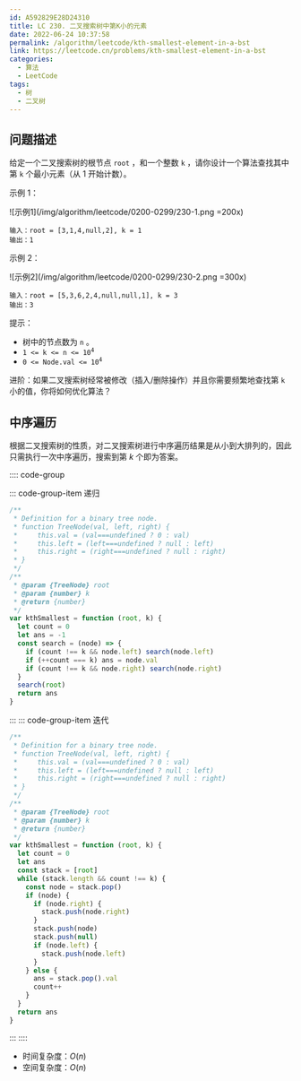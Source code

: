 ```yaml
---
id: A592829E28D24310
title: LC 230. 二叉搜索树中第K小的元素
date: 2022-06-24 10:37:58
permalink: /algorithm/leetcode/kth-smallest-element-in-a-bst
link: https://leetcode.cn/problems/kth-smallest-element-in-a-bst
categories:
  - 算法
  - LeetCode
tags:
  - 树
  - 二叉树
---
```


<Level :type='2'/>

## 问题描述

给定一个二叉搜索树的根节点 `root` ，和一个整数 `k` ，请你设计一个算法查找其中第 `k` 个最小元素（从 1 开始计数）。

示例 1：

![示例1](/img/algorithm/leetcode/0200-0299/230-1.png =200x)

```text
输入：root = [3,1,4,null,2], k = 1
输出：1
```

示例 2：

![示例2](/img/algorithm/leetcode/0200-0299/230-2.png =300x)

```text
输入：root = [5,3,6,2,4,null,null,1], k = 3
输出：3
```

提示：

- 树中的节点数为 `n` 。
- <code>1 <= k <= n <= 10<sup>4</sup></code>
- <code>0 <= Node.val <= 10<sup>4</sup></code>

进阶：如果二叉搜索树经常被修改（插入/删除操作）并且你需要频繁地查找第 `k` 小的值，你将如何优化算法？

## 中序遍历

根据二叉搜索树的性质，对二叉搜索树进行中序遍历结果是从小到大排列的，因此只需执行一次中序遍历，搜索到第 $k$ 个即为答案。

:::: code-group

::: code-group-item 递归

```javascript
/**
 * Definition for a binary tree node.
 * function TreeNode(val, left, right) {
 *     this.val = (val===undefined ? 0 : val)
 *     this.left = (left===undefined ? null : left)
 *     this.right = (right===undefined ? null : right)
 * }
 */
/**
 * @param {TreeNode} root
 * @param {number} k
 * @return {number}
 */
var kthSmallest = function (root, k) {
  let count = 0
  let ans = -1
  const search = (node) => {
    if (count !== k && node.left) search(node.left)
    if (++count === k) ans = node.val
    if (count !== k && node.right) search(node.right)
  }
  search(root)
  return ans
}
```

:::
::: code-group-item 迭代

```javascript
/**
 * Definition for a binary tree node.
 * function TreeNode(val, left, right) {
 *     this.val = (val===undefined ? 0 : val)
 *     this.left = (left===undefined ? null : left)
 *     this.right = (right===undefined ? null : right)
 * }
 */
/**
 * @param {TreeNode} root
 * @param {number} k
 * @return {number}
 */
var kthSmallest = function (root, k) {
  let count = 0
  let ans
  const stack = [root]
  while (stack.length && count !== k) {
    const node = stack.pop()
    if (node) {
      if (node.right) {
        stack.push(node.right)
      }
      stack.push(node)
      stack.push(null)
      if (node.left) {
        stack.push(node.left)
      }
    } else {
      ans = stack.pop().val
      count++
    }
  }
  return ans
}
```

:::
::::

- 时间复杂度：$O(n)$
- 空间复杂度：$O(n)$
